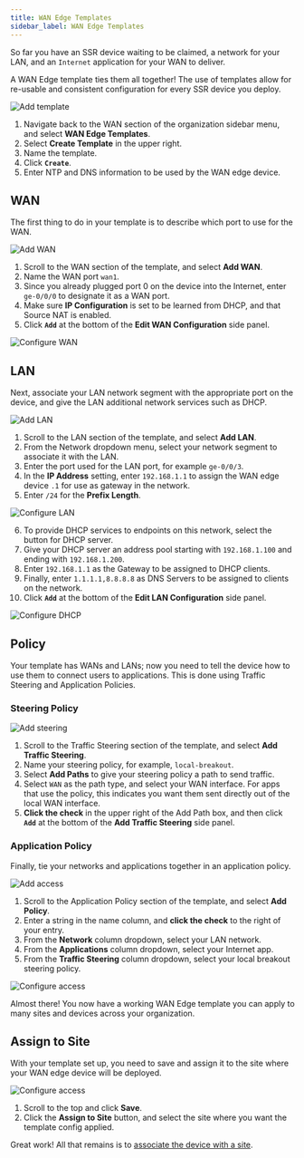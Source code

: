 ```yaml
---
title: WAN Edge Templates
sidebar_label: WAN Edge Templates
---
```


So far you have an SSR device waiting to be claimed, a network for your LAN, and an `Internet` application for your WAN to deliver.

A WAN Edge template ties them all together! The use of templates allow for re-usable and consistent configuration for every SSR device you deploy. 

![Add template](/img/intro_wa_quickstart_5.gif)

1. Navigate back to the WAN section of the organization sidebar menu, and select **WAN Edge Templates**.
2. Select **Create Template** in the upper right.
3. Name the template.
4. Click **`Create`**.
5. Enter NTP and DNS information to be used by the WAN edge device.

## WAN

The first thing to do in your template is to describe which port to use for the WAN.

![Add WAN](/img/intro_wa_quickstart_6.gif)

1. Scroll to the WAN section of the template, and select **Add WAN**.
2. Name the WAN port `wan1`.
3. Since you already plugged port 0 on the device into the Internet, enter `ge-0/0/0` to designate it as a WAN port.
4. Make sure **IP Configuration** is set to be learned from DHCP, and that Source NAT is enabled.
5. Click **`Add`** at the bottom of the **Edit WAN Configuration** side panel.

![Configure WAN](/img/intro_wa_quickstart_7.png)

## LAN

Next, associate your LAN network segment with the appropriate port on the device, and give the LAN additional network services such as DHCP.

![Add LAN](/img/intro_wa_quickstart_8.gif)

1. Scroll to the LAN section of the template, and select **Add LAN**.
2. From the Network dropdown menu, select your network segment to associate it with the LAN.
3. Enter the port used for the LAN port, for example `ge-0/0/3`.
4. In the **IP Address** setting, enter `192.168.1.1` to assign the WAN edge device `.1` for use as gateway in the network.
5. Enter `/24` for the **Prefix Length**.

![Configure LAN](/img/intro_wa_quickstart_9.png)

6. To provide DHCP services to endpoints on this network, select the button for DHCP server.
7. Give your DHCP server an address pool starting with `192.168.1.100` and ending with `192.168.1.200`.
8. Enter `192.168.1.1` as the Gateway to be assigned to DHCP clients.
9. Finally, enter `1.1.1.1,8.8.8.8` as DNS Servers to be assigned to clients on the network.
5. Click **`Add`** at the bottom of the **Edit LAN Configuration** side panel.

![Configure DHCP](/img/intro_wa_quickstart_10.png)

## Policy

Your template has WANs and LANs; now you need to tell the device how to use them to connect users to applications. This is done using Traffic Steering and Application Policies.

### Steering Policy

![Add steering](/img/intro_wa_quickstart_11.gif)

1. Scroll to the Traffic Steering section of the template, and select **Add Traffic Steering**.
2. Name your steering policy, for example, `local-breakout`.
3. Select **Add Paths** to give your steering policy a path to send traffic.
4. Select `WAN` as the path type, and select your WAN interface. For apps that use the policy, this indicates you want them sent directly out of the local WAN interface.
5. **Click the check** in the upper right of the Add Path box, and then click **`Add`** at the bottom of the **Add Traffic Steering** side panel.


### Application Policy

Finally, tie your networks and applications together in an application policy.

![Add access](/img/intro_wa_quickstart_12.gif)

1. Scroll to the Application Policy section of the template, and select **Add Policy**.
2. Enter a string in the name column, and **click the check** to the right of your entry.
3. From the **Network** column dropdown, select your LAN network.
4. From the **Applications** column dropdown, select your Internet app.
5. From the **Traffic Steering** column dropdown, select your local breakout steering policy.

![Configure access](/img/intro_wa_quickstart_13.gif)

Almost there! You now have a working WAN Edge template you can apply to many sites and devices across your organization.

## Assign to Site

With your template set up, you need to save and assign it to the site where your WAN edge device will be deployed.

![Configure access](/img/intro_wa_quickstart_14.gif)

1. Scroll to the top and click **Save**.
2. Click the **Assign to Site** button, and select the site where you want the template config applied.

Great work! All that remains is to [associate the device with a site](intro_wa_quickstart_4_siteassign.md).
